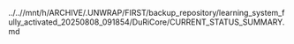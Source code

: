../..//mnt/h/ARCHIVE/.UNWRAP/FIRST/backup_repository/learning_system_fully_activated_20250808_091854/DuRiCore/CURRENT_STATUS_SUMMARY.md